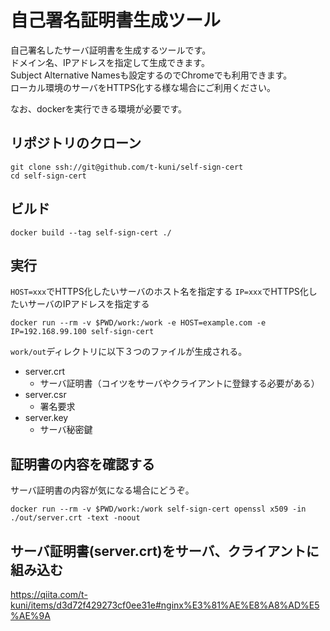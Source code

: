 # 自己署名証明書生成ツール

自己署名したサーバ証明書を生成するツールです。  
ドメイン名、IPアドレスを指定して生成できます。  
Subject Alternative Namesも設定するのでChromeでも利用できます。  
ローカル環境のサーバをHTTPS化する様な場合にご利用ください。  
  
なお、dockerを実行できる環境が必要です。

## リポジトリのクローン

```
git clone ssh://git@github.com/t-kuni/self-sign-cert 
cd self-sign-cert
```

## ビルド

```
docker build --tag self-sign-cert ./
```

## 実行

`HOST=xxx`でHTTPS化したいサーバのホスト名を指定する
`IP=xxx`でHTTPS化したいサーバのIPアドレスを指定する

```
docker run --rm -v $PWD/work:/work -e HOST=example.com -e IP=192.168.99.100 self-sign-cert
```

`work/out`ディレクトリに以下３つのファイルが生成される。

* server.crt
    * サーバ証明書（コイツをサーバやクライアントに登録する必要がある）
* server.csr
    * 署名要求
* server.key
    * サーバ秘密鍵

## 証明書の内容を確認する

サーバ証明書の内容が気になる場合にどうぞ。

```
docker run --rm -v $PWD/work:/work self-sign-cert openssl x509 -in ./out/server.crt -text -noout
```

## サーバ証明書(server.crt)をサーバ、クライアントに組み込む

https://qiita.com/t-kuni/items/d3d72f429273cf0ee31e#nginx%E3%81%AE%E8%A8%AD%E5%AE%9A